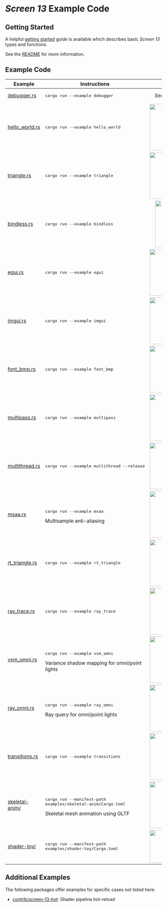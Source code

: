 # _Screen 13_ Example Code

## Getting Started

A helpful [getting started](getting-started.md) guide is available which describes basic _Screen 13_
types and functions.

See the [README](../README.md) for more information.

## Example Code

Example | Instructions | Preview
 --- | --- | :---:
[debugger.rs](debugger.rs) | <pre>cargo run --example debugger</pre> | _See console output_
[hello_world.rs](hello_world.rs) | <pre>cargo run --example hello_world</pre> | <image alt="Preview" src="../.github/img/hello_world.png" height=149 width=176>
[triangle.rs](triangle.rs) | <pre>cargo run --example triangle</pre> | <image alt="Preview" src="../.github/img/triangle.png" height=149 width=176>
[bindless.rs](bindless.rs) | <pre>cargo run --example bindless</pre> | <image alt="Preview" src="../.github/img/bindless.png" height=149 width=140>
[egui.rs](egui.rs) | <pre>cargo run --example egui</pre> | <image alt="Preview" src="../.github/img/egui.png" height=149 width=176>
[imgui.rs](imgui.rs) | <pre>cargo run --example imgui</pre> | <image alt="Preview" src="../.github/img/imgui.png" height=149 width=176>
[font_bmp.rs](font_bmp.rs) | <pre>cargo run --example font_bmp</pre> | <image alt="Preview" src="../.github/img/font_bmp.png" height=149 width=176>
[multipass.rs](multipass.rs) | <pre>cargo run --example multipass</pre> | <image alt="Preview" src="../.github/img/multipass.png" height=149 width=176>
[multithread.rs](multithread.rs) | <pre>cargo run --example multithread --release</pre> | <image alt="Preview" src="../.github/img/multithread.png" height=149 width=176>
[msaa.rs](msaa.rs) | <pre>cargo run --example msaa</pre> Multisample anti-aliasing | <image alt="Preview" src="../.github/img/msaa.png" height=149 width=176>
[rt_triangle.rs](rt_triangle.rs) | <pre>cargo run --example rt_triangle</pre> | <image alt="Preview" src="../.github/img/rt_triangle.png" height=149 width=176>
[ray_trace.rs](ray_trace.rs) | <pre>cargo run --example ray_trace</pre> | <image alt="Preview" src="../.github/img/ray_trace.png" height=149 width=176>
[vsm_omni.rs](vsm_omni.rs) | <pre>cargo run --example vsm_omni</pre> Variance shadow mapping for omni/point lights | <image alt="Preview" src="../.github/img/vsm_omni.png" height=149 width=176>
[ray_omni.rs](ray_omni.rs) | <pre>cargo run --example ray_omni</pre> Ray query for omni/point lights | <image alt="Preview" src="../.github/img/ray_omni.png" height=149 width=176>
[transitions.rs](transitions.rs) | <pre>cargo run --example transitions</pre> | <image alt="Preview" src="../.github/img/transitions.png" height=149 width=176>
[skeletal-anim/](skeletal-anim/src/main.rs) | <pre>cargo run --manifest-path examples/skeletal-anim/Cargo.toml</pre> Skeletal mesh animation using GLTF | <image alt="Preview" src="../.github/img/skeletal-anim.png" height=149 width=176>
[shader-toy/](shader-toy/src/main.rs) | <pre>cargo run --manifest-path examples/shader-toy/Cargo.toml</pre> | <image alt="Preview" src="../.github/img/shader-toy.png" height=105 width=176>

## Additional Examples

The following packages offer examples for specific cases not listed here:

- [contrib/screen-13-hot](../contrib/screen-13-hot/examples/README.md): Shader pipeline hot-reload